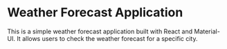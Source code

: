 # Weather Forecast Application

This is a simple weather forecast application built with React and Material-UI. It allows users to check the weather forecast for a specific city.


